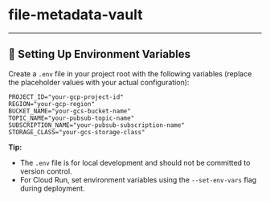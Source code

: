 # file-metadata-vault
---

## 📝 Setting Up Environment Variables

Create a `.env` file in your project root with the following variables (replace the placeholder values with your actual configuration):

```env
PROJECT_ID="your-gcp-project-id"
REGION="your-gcp-region"
BUCKET_NAME="your-gcs-bucket-name"
TOPIC_NAME="your-pubsub-topic-name"
SUBSCRIPTION_NAME="your-pubsub-subscription-name"
STORAGE_CLASS="your-gcs-storage-class"
```

**Tip:**  
- The `.env` file is for local development and should not be committed to version control.
- For Cloud Run, set environment variables using the `--set-env-vars` flag during deployment.
